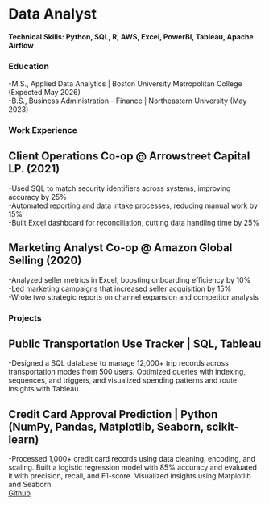 # Data Analyst

#### Technical Skills: Python, SQL, R, AWS, Excel, PowerBI, Tableau, Apache Airflow

### Education 
-M.S., Applied Data Analytics | Boston University Metropolitan College (Expected May 2026)  
-B.S., Business Administration - Finance | Northeastern University (May 2023)

### Work Experience
## Client Operations Co-op @ Arrowstreet Capital LP. (2021)
-Used SQL to match security identifiers across systems, improving accuracy by 25%  
-Automated reporting and data intake processes, reducing manual work by 15%  
-Built Excel dashboard for reconciliation, cutting data handling time by 25%  

## Marketing Analyst Co-op @ Amazon Global Selling (2020)
-Analyzed seller metrics in Excel, boosting onboarding efficiency by 10%  
-Led marketing campaigns that increased seller acquisition by 15%  
-Wrote two strategic reports on channel expansion and competitor analysis  

### Projects
## Public Transportation Use Tracker | SQL, Tableau
-Designed a SQL database to manage 12,000+ trip records across transportation modes from 500 users. Optimized queries with indexing, sequences, and triggers, and visualized spending patterns and route insights with Tableau.

## Credit Card Approval Prediction | Python (NumPy, Pandas, Matplotlib, Seaborn, scikit-learn)
-Processed 1,000+ credit card records using data cleaning, encoding, and scaling. Built a logistic regression model with 85% accuracy and evaluated it with precision, recall, and F1-score. Visualized insights using Matplotlib and Seaborn.  
[Github](https://github.com/jonathan2018176/Credit-Card-Approval-Prediction/)

